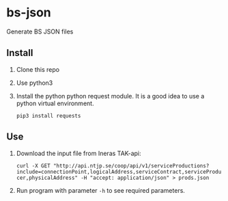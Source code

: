 # bs-json
Generate BS JSON files 

## Install
1. Clone this repo
1. Use python3
1. Install the python python request module. It is a good idea to use a python virtual environment.

    `pip3 install requests`

## Use
1. Download the input file from Ineras TAK-api:

    `curl -X GET "http://api.ntjp.se/coop/api/v1/serviceProductions?include=connectionPoint,logicalAddress,serviceContract,serviceProducer,physicalAddress" -H "accept: application/json" > prods.json`

1. Run program with parameter `-h` to see required parameters.


